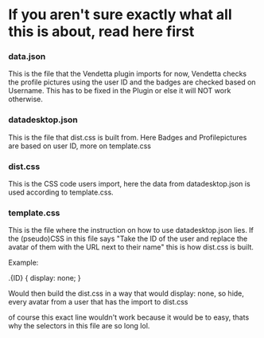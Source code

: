 # If you aren't sure exactly what all this is about, read here first

### data.json

This is the file that the Vendetta plugin imports for now, Vendetta checks the profile pictures using the user ID and the badges are checked based on Username. This has to be fixed in the Plugin or else it will NOT work otherwise.

### datadesktop.json

This is the file that dist.css is built from. Here Badges and Profilepictures are based on user ID, more on template.css

### dist.css

This is the CSS code users import, here the data from datadesktop.json is used according to template.css.

### template.css

This is the file where the instruction on how to use datadesktop.json lies. If the (pseudo)CSS in this file says "Take the ID of the user and replace the avatar of them with the URL next to their name" this is how dist.css is built.

Example:

.{ID} {
display: none;
}

Would then build the dist.css in a way that would display: none, so hide, every avatar from a user that has the import to dist.css

of course this exact line wouldn't work because it would be to easy, thats why the selectors in this file are so long lol.
